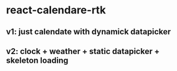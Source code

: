 # react-calendare-rtk

## v1: just calendate with dynamick datapicker

## v2: clock + weather + static datapicker + skeleton loading
